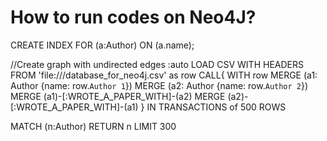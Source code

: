 # How to run codes on Neo4J?

CREATE INDEX FOR (a:Author) ON (a.name);

//Create graph with undirected edges
:auto 
LOAD CSV WITH HEADERS FROM 'file:///database_for_neo4j.csv' as row
CALL{
    WITH row
    MERGE (a1: Author {name: row.`Author 1`})
    MERGE (a2: Author {name: row.`Author 2`})
    MERGE (a1)-[:WROTE_A_PAPER_WITH]-(a2)
    MERGE (a2)-[:WROTE_A_PAPER_WITH]-(a1)
} IN TRANSACTIONS of 500 ROWS

MATCH (n:Author) RETURN n LIMIT 300